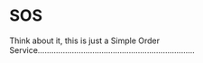 SOS
===

Think about it, this is just a Simple Order Service.....................................................................
